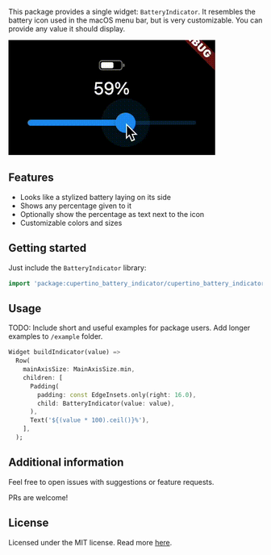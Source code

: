 This package provides a single widget: `BatteryIndicator`.
It resembles the battery icon used in the macOS menu bar, but is very customizable.
You can provide any value it should display.

![A gif showing the indicator and a slider being moved between 0% and 100%](doc/example-slider.gif)

## Features

* Looks like a stylized battery laying on its side
* Shows any percentage given to it
* Optionally show the percentage as text next to the icon
* Customizable colors and sizes

## Getting started

Just include the `BatteryIndicator` library:

```dart
import 'package:cupertino_battery_indicator/cupertino_battery_indicator.dart';
```

## Usage

TODO: Include short and useful examples for package users. Add longer examples
to `/example` folder.

```dart
Widget buildIndicator(value) =>
  Row(
    mainAxisSize: MainAxisSize.min,
    children: [
      Padding(
        padding: const EdgeInsets.only(right: 16.0),
        child: BatteryIndicator(value: value),
      ),
      Text('${(value * 100).ceil()}%'),
    ],
  );
```

## Additional information

Feel free to open issues with suggestions or feature requests.

PRs are welcome!

## License

Licensed under the MIT license. Read more [here](./LICENSE).
